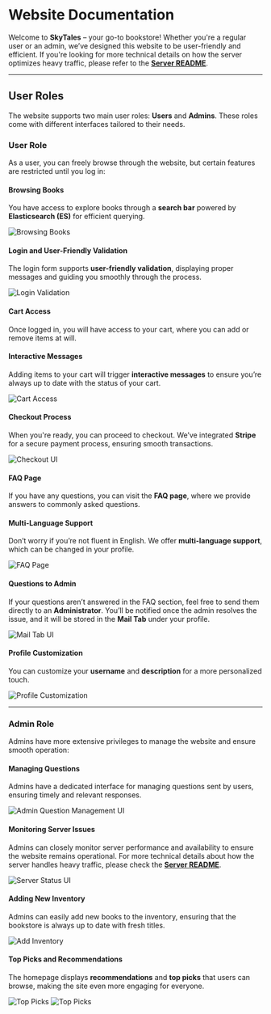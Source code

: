 # Website Documentation

Welcome to **SkyTales** – your go-to bookstore! Whether you're a regular user or an admin, we’ve designed this website to be user-friendly and efficient. If you're looking for more technical details on how the server optimizes heavy traffic, please refer to the **[Server README](./server/README.md)**.

---

## User Roles

The website supports two main user roles: **Users** and **Admins**. These roles come with different interfaces tailored to their needs.

### User Role

As a user, you can freely browse through the website, but certain features are restricted until you log in:

#### Browsing Books
You have access to explore books through a **search bar** powered by **Elasticsearch (ES)** for efficient querying.

![Browsing Books](doc/images/cart.png)

#### Login and User-Friendly Validation
The login form supports **user-friendly validation**, displaying proper messages and guiding you smoothly through the process.

![Login Validation](doc/images/validation.png)

#### Cart Access
Once logged in, you will have access to your cart, where you can add or remove items at will.


#### Interactive Messages
Adding items to your cart will trigger **interactive messages** to ensure you’re always up to date with the status of your cart.

![Cart Access](doc/images/addToCart.png)

#### Checkout Process
When you're ready, you can proceed to checkout. We’ve integrated **Stripe** for a secure payment process, ensuring smooth transactions.

![Checkout UI](doc/images/payment.png)

#### FAQ Page
If you have any questions, you can visit the **FAQ page**, where we provide answers to commonly asked questions.


#### Multi-Language Support
Don’t worry if you’re not fluent in English. We offer **multi-language support**, which can be changed in your profile.

![FAQ Page](doc/images/faq.png)

#### Questions to Admin
If your questions aren’t answered in the FAQ section, feel free to send them directly to an **Administrator**. You’ll be notified once the admin resolves the issue, and it will be stored in the **Mail Tab** under your profile.

![Mail Tab UI](doc/images/mail.png)

#### Profile Customization
You can customize your **username** and **description** for a more personalized touch.

![Profile Customization](doc/images/account.png)

---

### Admin Role

Admins have more extensive privileges to manage the website and ensure smooth operation:

#### Managing Questions
Admins have a dedicated interface for managing questions sent by users, ensuring timely and relevant responses.

![Admin Question Management UI](doc/images/faq_admin.png)

#### Monitoring Server Issues
Admins can closely monitor server performance and availability to ensure the website remains operational. For more technical details about how the server handles heavy traffic, please check the **[Server README](./server/README.md)**.

![Server Status UI](doc/images/troubleshoot.png)

#### Adding New Inventory
Admins can easily add new books to the inventory, ensuring that the bookstore is always up to date with fresh titles.

![Add Inventory](doc/images/add_stock.png)

#### Top Picks and Recommendations
The homepage displays **recommendations** and **top picks** that users can browse, making the site even more engaging for everyone.

![Top Picks](doc/images/Home_page.png)
![Top Picks](doc/images/Home_page2.png)

